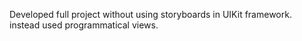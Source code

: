 Developed full project without using storyboards in UIKit framework. instead used programmatical views.
